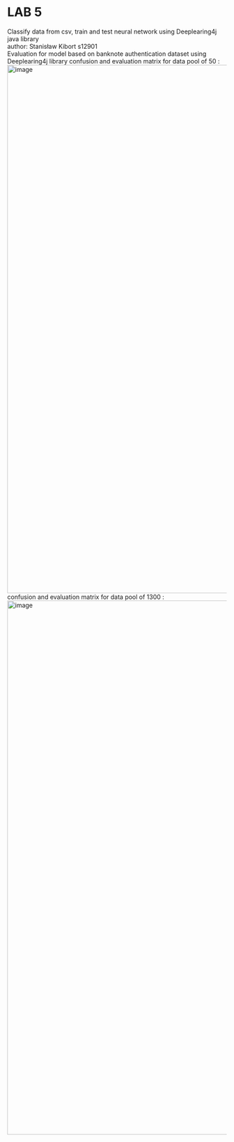 # LAB 5 
Classify data from csv, train and test neural network using Deeplearing4j java library<br />
author: Stanisław Kibort s12901<br />
Evaluation for model based on banknote authentication dataset using Deeplearing4j library
confusion and evaluation matrix for data pool of 50 :
<img width="1211" alt="image" src="https://github.com/stanlet145/NAIWinterSemester/assets/57921350/8ac7991f-2433-412c-b955-31c041817cea">
confusion and evaluation matrix for data pool of 1300 :
<img width="1224" alt="image" src="https://github.com/stanlet145/NAIWinterSemester/assets/57921350/82321a8e-5df4-4eb8-8a23-ec9372e7b548">


